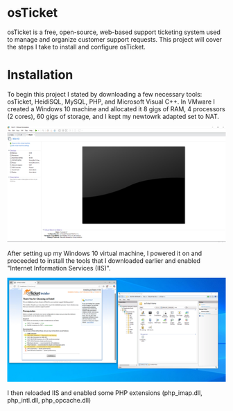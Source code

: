 # osTicket
osTicket is a free, open-source, web-based support ticketing system used to manage and organize customer support requests. This project will cover the steps I take to install and configure osTicket.

# Installation
To begin this project I stated by downloading a few necessary tools: osTicket, HeidiSQL, MySQL, PHP, and Microsoft Visual C++. In VMware I created a Windows 10 machine and allocated it 8 gigs of RAM, 4 processors (2 cores), 60 gigs of storage, and I kept my newtowrk adapted set to NAT.

![VMware Setup](vmwareSetup.png)

After setting up my Windows 10 virtual machine, I powered it on and proceeded to install the tools that I downloaded earlier and enabled "Internet Information Services (IIS)".

![Enable PHP](enablePHPext.png)

I then reloaded IIS and enabled some PHP extensions (php_imap.dll, php_intl.dll, php_opcache.dll)
